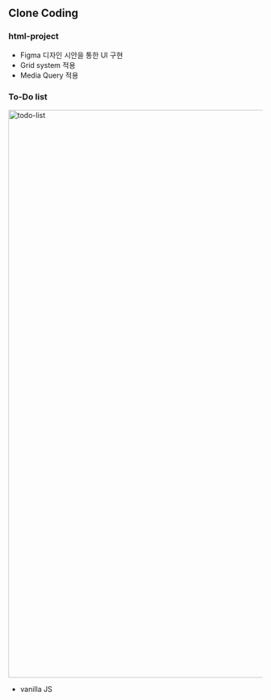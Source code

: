 ## Clone Coding

### html-project

- Figma 디자인 시안을 통한 UI 구현
- Grid system 적용
- Media Query 적용

### To-Do list

<img width="1124" alt="todo-list" src="https://user-images.githubusercontent.com/90893579/168765930-38f546cd-96bb-4dba-8307-45ca895722e4.png">

- vanilla JS
